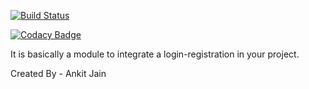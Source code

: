 
<a href="https://continuousphp.com/git-hub/ankitjain28may/registration-module"><img alt="Build Status" src="https://status.continuousphp.com/git-hub/ankitjain28may/registration-module?token=bc2756bb-c28b-4896-a3cb-ca62ef41f3cb&branch=master" /></a>

[![Codacy Badge](https://api.codacy.com/project/badge/Grade/2bc923721c91432189acbd9f4b2925c4)](https://www.codacy.com/app/ankitjain28may77/registration-module?utm_source=github.com&amp;utm_medium=referral&amp;utm_content=ankitjain28may/registration-module&amp;utm_campaign=Badge_Grade)

It is basically a module to integrate a login-registration in your project.

Created By - Ankit Jain
